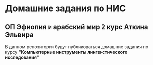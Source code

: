 # Домашние задания по НИС
## ОП Эфиопия и арабский мир 2 курс Аткина Эльвира

В данном репозитории будут публиковаться домашние задания по курсу **"Компьютерные инструменты лингвистического исследования"**
